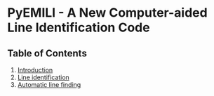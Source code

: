 
# PyEMILI - A New Computer-aided Line Identification Code

Table of Contents
---

1. [Introduction](./Intro.md)  
2. [Line identification](./Line_identification.ipynb)  
3. [Automatic line finding](./Line_finding.md)  
